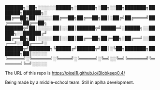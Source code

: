 ██████╗░██╗░░░░░░█████╗░██████╗░██╗░░██╗███████╗███████╗██████╗░ ██╔══██╗██║░░░░░██╔══██╗██╔══██╗██║░██╔╝██╔════╝██╔════╝██╔══██╗ ██████╦╝██║░░░░░██║░░██║██████╦╝█████═╝░█████╗░░█████╗░░██████╔╝ ██╔══██╗██║░░░░░██║░░██║██╔══██╗██╔═██╗░██╔══╝░░██╔══╝░░██╔═══╝░ ██████╦╝███████╗╚█████╔╝██████╦╝██║░╚██╗███████╗███████╗██║░░░░░ ╚═════╝░╚══════╝░╚════╝░╚═════╝░╚═╝░░╚═╝╚══════╝╚══════╝╚═╝░░░░░

The URL of this repo is https://pixel1l.github.io/Blobkeep0.4/

Being made by a middle-school team. Still in aplha development.
